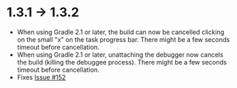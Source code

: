# 1.3.1 -> 1.3.2

- When using Gradle 2.1 or later, the build can now be cancelled clicking on the small "x" on the task progress bar. There might be a few seconds timeout before cancellation.
- When using Gradle 2.1 or later, unattaching the debugger now cancels the build (killing the debuggee process). There might be a few seconds timeout before cancellation.
- Fixes [Issue #152](https://github.com/kelemen/netbeans-gradle-project/issues/152)
